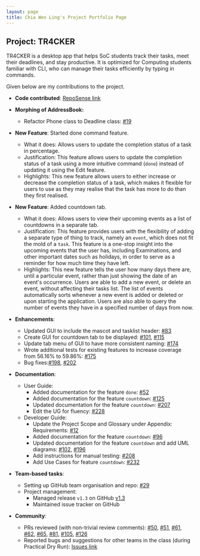 ```yaml
---
layout: page
title: Chia Wen Ling's Project Portfolio Page
---
```


## Project: TR4CKER

TR4CKER is a desktop app that helps SoC students track their tasks, meet their deadlines, and stay productive. It is
optimized for Computing students familiar with CLI, who can manage their tasks efficiently by typing in commands.

Given below are my contributions to the project.

* **Code contributed**: [RepoSense link](https://nus-cs2103-ay2021s1.github.io/tp-dashboard/#breakdown=true&search=cwenling)

* **Morphing of AddressBook:**
  * Refactor Phone class to Deadline class: [\#19](https://github.com/AY2021S1-CS2103T-T10-2/tp/pull/19)

* **New Feature**: Started done command feature.
  * What it does: Allows users to update the completion status of a task in percentage.
  * Justification: This feature allows users to update the completion status of a task using a more intuitive command
  \(`done`) instead of updating it using the Edit feature.
  * Highlights: This new feature allows users to either increase or decrease the completion status of a task, which
  makes it flexible for users to use as they may realise that the task has more to do than they first realised.

* **New Feature**: Added countdown tab.
  * What it does: Allows users to view their upcoming events as a list of countdowns in a separate tab.
  * Justification: This feature provides users with the flexibility of adding a separate type of thing to track,
  namely an `event`, which does not fit the mold of a `task`. This feature is a one-stop insight into the upcoming events
  that the user has, including Examinations, and other important dates such as holidays, in order to serve as a
  reminder for how much time they have left.
  * Highlights: This new feature tells the user how many days there are, until a particular event, rather than just
  showing the date of an event's occurrence. Users are able to add a new event, or delete an event, without affecting
  their tasks list. The list of events automatically sorts whenever a new event is added or deleted or upon
  starting the application. Users are also able to query the number of events they have in a specified number of days
  from now.

* **Enhancements**:
  * Updated GUI to include the mascot and tasklist header: [\#83](https://github.com/AY2021S1-CS2103T-T10-2/tp/pull/83)
  * Create GUI for countdown tab to be displayed: [\#101](https://github.com/AY2021S1-CS2103T-T10-2/tp/pull/101),
  [\#115](https://github.com/AY2021S1-CS2103T-T10-2/tp/pull/115)
  * Update tab menu of GUI to have more consistent naming: [\#174](https://github.com/AY2021S1-CS2103T-T10-2/tp/pull/174)
  * Wrote additional tests for existing features to increase coverage from 56.16% to 59.86%: [\#175](https://github.com/AY2021S1-CS2103T-T10-2/tp/pull/175)
  * Bug fixes:[\#198](https://github.com/AY2021S1-CS2103T-T10-2/tp/pull/198), [\#202](https://github.com/AY2021S1-CS2103T-T10-2/tp/pull/202)

* **Documentation**:
  * User Guide:
    * Added documentation for the feature `done`: [\#52](https://github.com/AY2021S1-CS2103T-T10-2/tp/pull/52)
    * Added documentation for the feature `countdown`: [\#125](https://github.com/AY2021S1-CS2103T-T10-2/tp/pull/125)
    * Updated documentation for the feature `countdown`: [\#207](https://github.com/AY2021S1-CS2103T-T10-2/tp/pull/207)
    * Edit the UG for fluency: [\#228](https://github.com/AY2021S1-CS2103T-T10-2/tp/pull/228)
  * Developer Guide:
    * Update the Project Scope and Glossary under Appendix: Requirements: [\#12](https://github.com/AY2021S1-CS2103T-T10-2/tp/pull/12)
    * Added documentation for the feature `countdown`: [\#96](https://github.com/AY2021S1-CS2103T-T10-2/tp/pull/96)
    * Updated documentation for the feature `countdown` and add UML diagrams: [\#102](https://github.com/AY2021S1-CS2103T-T10-2/tp/pull/102),
    [\#196](https://github.com/AY2021S1-CS2103T-T10-2/tp/pull/196)
    * Add instructions for manual testing: [\#208](https://github.com/AY2021S1-CS2103T-T10-2/tp/pull/208)
    * Add Use Cases for feature `countdown`: [\#232](https://github.com/AY2021S1-CS2103T-T10-2/tp/pull/232)

* **Team-based tasks**:
  * Setting up GitHub team organisation and repo: [\#29](https://github.com/nus-cs2103-AY2021S1/tp/pull/29)
  * Project management:
    * Managed release `v1.3` on GitHub [v1.3](https://github.com/AY2021S1-CS2103T-T10-2/tp/releases/tag/v1.3)
    * Maintained issue tracker on GitHub

* **Community**:
  * PRs reviewed (with non-trivial review comments): [\#50](https://github.com/AY2021S1-CS2103T-T10-2/tp/pull/50),
  [\#51](https://github.com/AY2021S1-CS2103T-T10-2/tp/pull/51), [\#61](https://github.com/AY2021S1-CS2103T-T10-2/tp/pull/61),
  [\#62](https://github.com/AY2021S1-CS2103T-T10-2/tp/pull/62), [\#65](https://github.com/AY2021S1-CS2103T-T10-2/tp/pull/65),
  [\#81](https://github.com/AY2021S1-CS2103T-T10-2/tp/pull/81), [\#105](https://github.com/AY2021S1-CS2103T-T10-2/tp/pull/105),
  [\#126](https://github.com/AY2021S1-CS2103T-T10-2/tp/pull/126)
  * Reported bugs and suggestions for other teams in the class (during Practical Dry Run): [Issues link](https://github.com/cwenling/ped/issues)
